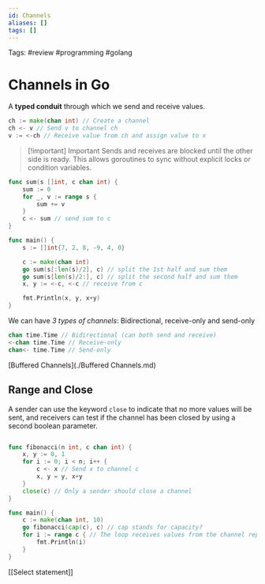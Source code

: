 ```yaml
---
id: Channels
aliases: []
tags: []
---
```


Tags: #review #programming #golang

# Channels in Go

A **typed conduit** through which we send and receive values.

```go
ch := make(chan int) // Create a channel
ch <- v // Send v to channel ch
v := <-ch // Receive value from ch and assign value to x
```

> [!important] Important
> Sends and receives are blocked until the other side is ready. This allows goroutines to sync without explicit locks or condition variables.

```go
func sum(s []int, c chan int) {
	sum := 0
	for _, v := range s {
		sum += v
	}
	c <- sum // send sum to c
}

func main() {
	s := []int{7, 2, 8, -9, 4, 0}

	c := make(chan int)
	go sum(s[:len(s)/2], c) // split the 1st half and sum them
	go sum(s[len(s)/2:], c) // split the second half and sum them
	x, y := <-c, <-c // receive from c

	fmt.Println(x, y, x+y)
}

```

We can have _3 types of channels_: Bidirectional, receive-only and send-only

```go
chan time.Time // Bidirectional (can both send and receive)
<-chan time.Time // Receive-only
chan<- time.Time // Send-only
```

[Buffered Channels](./Buffered Channels.md)

## Range and Close

A sender can use the keyword `close` to indicate that no more values will be sent, and receivers can test if the channel has been closed by using a second boolean parameter.

```go

func fibonacci(n int, c chan int) {
	x, y := 0, 1
	for i := 0; i < n; i++ {
		c <- x // Send x to channel c
		x, y = y, x+y
	}
	close(c) // Only a sender should close a channel
}

func main() {
	c := make(chan int, 10)
	go fibonacci(cap(c), c) // cap stands for capacity?
	for i := range c { // The loop receives values from the channel repeatedly until it is closed
		fmt.Println(i)
	}
}

```

[[Select statement]]
